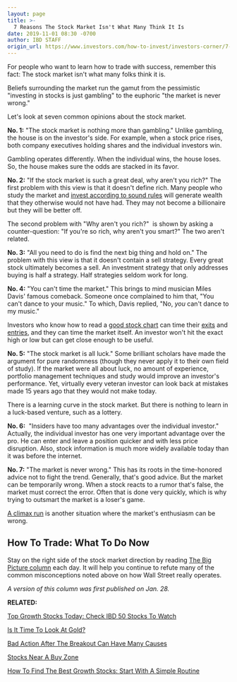 ```yaml
---
layout: page
title: >-
  7 Reasons The Stock Market Isn't What Many Think It Is
date: 2019-11-01 08:30 -0700
author: IBD STAFF
origin_url: https://www.investors.com/how-to-invest/investors-corner/7-reasons-the-stock-market-isnt-what-many-think-it-is/
---
```


For people who want to learn how to trade with success, remember this fact: The stock market isn't what many folks think it is.

Beliefs surrounding the market run the gamut from the pessimistic "investing in stocks is just gambling" to the euphoric "the market is never wrong."

Let's look at seven common opinions about the stock market.

**No. 1:** "The stock market is nothing more than gambling." Unlike gambling, the house is on the investor's side. For example, when a stock price rises, both company executives holding shares and the individual investors win.

Gambling operates differently. When the individual wins, the house loses. So, the house makes sure the odds are stacked in its favor.

**No. 2:** "If the stock market is such a great deal, why aren't you rich?" The first problem with this view is that it doesn't define rich. Many people who study the market and [invest according to sound rules](https://www.investors.com/ibd-university/can-slim/) will generate wealth that they otherwise would not have had. They may not become a billionaire but they will be better off.

The second problem with "Why aren't you rich?"  is shown by asking a counter-question: "If you're so rich, why aren't you smart?" The two aren't related.

**No. 3:** "All you need to do is find the next big thing and hold on." The problem with this view is that it doesn't contain a sell strategy. Every great stock ultimately becomes a sell. An investment strategy that only addresses buying is half a strategy. Half strategies seldom work for long.

**No. 4:** "You can't time the market." This brings to mind musician Miles Davis' famous comeback. Someone once complained to him that, "You can't dance to your music." To which, Davis replied, "No, _you_ can't dance to my music."

Investors who know how to read a [good stock chart](https://research.investors.com/stock-charts/nasdaq-nasdaq-composite-0ndqc.htm?cht=pvc&type=DAILY) can time their [exits](https://www.investors.com/how-to-invest/investors-corner/bull-market-rally-review-sell-rules/) and [entries](http://www.investors.com/how-to-invest/investors-corner/chart-reading-basics-how-a-buy-point-marks-a-time-of-opportunity/), and they can time the market itself. An investor won't hit the exact high or low but can get close enough to be useful.

**No. 5:** "The stock market is all luck." Some brilliant scholars have made the argument for pure randomness (though they never apply it to their own field of study). If the market were all about luck, no amount of experience, portfolio management techniques and study would improve an investor's performance. Yet, virtually every veteran investor can look back at mistakes made 15 years ago that they would not make today.

There is a learning curve in the stock market. But there is nothing to learn in a luck-based venture, such as a lottery.

**No. 6:**  "Insiders have too many advantages over the individual investor." Actually, the individual investor has one very important advantage over the pro. He can enter and leave a position quicker and with less price disruption. Also, stock information is much more widely available today than it was before the internet.

**No. 7:** "The market is never wrong." This has its roots in the time-honored advice not to fight the trend. Generally, that's good advice. But the market can be temporarily wrong. When a stock reacts to a rumor that's false, the market must correct the error. Often that is done very quickly, which is why trying to outsmart the market is a loser's game.

[A climax run](https://www.investors.com/how-to-invest/investors-corner/sell-rules-using-climax-top-convert-paper-gains-real-profits/) is another situation where the market's enthusiasm can be wrong.

## How To Trade: What To Do Now

Stay on the right side of the stock market direction by reading [The Big Picture column](https://www.investors.com/category/market-trend/the-big-picture/) each day. It will help you continue to refute many of the common misconceptions noted above on how Wall Street really operates.

_A version of this column was first published on Jan. 28._

**RELATED:**

[Top Growth Stocks Today: Check IBD 50 Stocks To Watch](https://www.investors.com/research/ibd-50-growth-stocks-to-watch/)

[Is It Time To Look At Gold?](https://www.investors.com/research/futures/gold-price-could-start-new-uptrend/)

[Bad Action After The Breakout Can Have Many Causes](https://www.investors.com/stock-lists/sector-leaders/bad-action-after-stock-breakout-causes/)

[Stocks Near A Buy Zone](https://www.investors.com/category/stock-lists/stocks-near-a-buy-zone/)

[How To Find The Best Growth Stocks: Start With A Simple Routine](https://www.investors.com/research/ibd-stock-analysis/how-to-invest-in-the-stock-market-start-with-a-simple-routine/)
